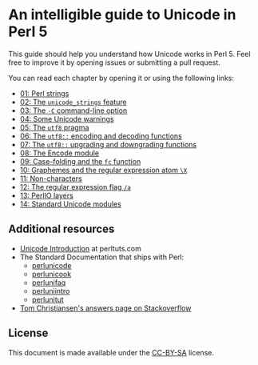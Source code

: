 # An intelligible guide to Unicode in Perl 5

This guide should help you understand how Unicode works in Perl 5. Feel free
to improve it by opening issues or submitting a pull request.

You can read each chapter by opening it or using the following links:

* [01: Perl strings](01-Perl-strings.mkdn)
* [02: The `unicode_strings` feature](02-unicode_strings.mkdn)
* [03: The `-C` command-line option](03-dash-C-CLI.mkdn)
* [04: Some Unicode warnings](04-Unicode-warnings.mkdn)
* [05: The `utf8` pragma](05-utf8-pragma.mkdn)
* [06: The `utf8::` encoding and decoding functions](06-encoding-decoding-functions.mkdn)
* [07: The `utf8::` upgrading and downgrading functions](07-upgrading-downgrading-functions.mkdn)
* [08: The Encode module](08-Encode-module.mkdn)
* [09: Case-folding and the `fc` function](09-Case-folding.mkdn)
* [10: Graphemes and the regular expression atom `\X`](10-Graphemes.mkdn)
* [11: Non-characters](11-Non-characters.mkdn)
* [12: The regular expression flag `/a`](12-regular-expression-flag-a.mkdn)
* [13: PerlIO layers](13-perlio-layers.mkdn)
* [14: Standard Unicode modules](14-unicode-modules.mkdn)

## Additional resources

* [Unicode Introduction](http://dev.perltuts.com/tutorials/unicode-introduction) at perltuts.com
* The Standard Documentation that ships with Perl:
    * [perlunicode](https://metacpan.org/pod/distribution/perl/pod/perlunicode.pod)
    * [perlunicook](https://metacpan.org/pod/distribution/perl/pod/perlunicook.pod)
    * [perlunifaq](https://metacpan.org/pod/distribution/perl/pod/perlunifaq.pod)
    * [perluniintro](https://metacpan.org/pod/distribution/perl/pod/perluniintro.pod)
    * [perlunitut](https://metacpan.org/pod/distribution/perl/pod/perlunitut.pod)
* [Tom Christiansen's answers page on Stackoverflow](http://stackoverflow.com/users/471272/tchrist?tab=answers)

## License

This document is made available under the
<a href="https://creativecommons.org/licenses/by-sa/4.0/">CC-BY-SA</a>
license.
